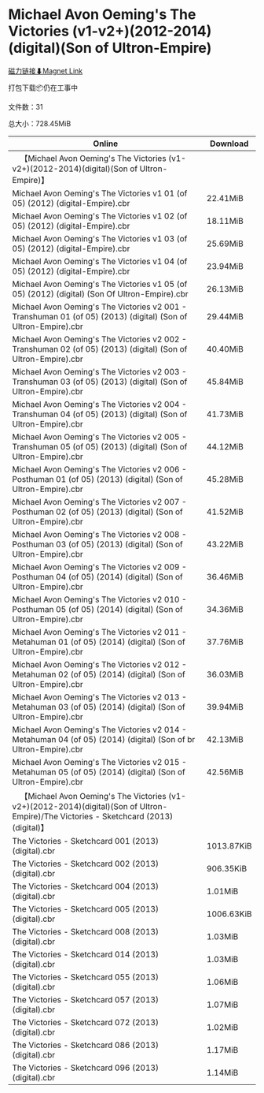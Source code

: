 # Michael Avon Oeming's The Victories (v1-v2+)(2012-2014)(digital)(Son of Ultron-Empire)

[磁力链接⬇Magnet Link](magnet:?xt=urn:btih:2fdbade98fd06d34073280ee595ec7652cd24d72&dn=Michael%20Avon%20Oeming%27s%20The%20Victories%20%28v1-v2%2B%29%282012-2014%29%28digital%29%28Son%20of%20Ultron-Empire%29)

打包下载📦仍在工事中

文件数：31

总大小：728.45MiB

Online | Download
--- | ---
&emsp;【Michael Avon Oeming's The Victories (v1-v2+)(2012-2014)(digital)(Son of Ultron-Empire)】 | 
Michael Avon Oeming's The Victories v1 01 (of 05) (2012) (digital-Empire).cbr | 22.41MiB
Michael Avon Oeming's The Victories v1 02 (of 05) (2012) (digital-Empire).cbr | 18.11MiB
Michael Avon Oeming's The Victories v1 03 (of 05) (2012) (digital-Empire).cbr | 25.69MiB
Michael Avon Oeming's The Victories v1 04 (of 05) (2012) (digital-Empire).cbr | 23.94MiB
Michael Avon Oeming's The Victories v1 05 (of 05) (2012) (digital) (Son Of Ultron-Empire).cbr | 26.13MiB
Michael Avon Oeming's The Victories v2 001 - Transhuman 01 (of 05) (2013) (digital) (Son of Ultron-Empire).cbr | 29.44MiB
Michael Avon Oeming's The Victories v2 002 - Transhuman 02 (of 05) (2013) (digital) (Son of Ultron-Empire).cbr | 40.40MiB
Michael Avon Oeming's The Victories v2 003 - Transhuman 03 (of 05) (2013) (digital) (Son of Ultron-Empire).cbr | 45.84MiB
Michael Avon Oeming's The Victories v2 004 - Transhuman 04 (of 05) (2013) (digital) (Son of Ultron-Empire).cbr | 41.73MiB
Michael Avon Oeming's The Victories v2 005 - Transhuman 05 (of 05) (2013) (digital) (Son of Ultron-Empire).cbr | 44.12MiB
Michael Avon Oeming's The Victories v2 006 - Posthuman 01 (of 05) (2013) (digital) (Son of Ultron-Empire).cbr | 45.28MiB
Michael Avon Oeming's The Victories v2 007 - Posthuman 02 (of 05) (2013) (digital) (Son of Ultron-Empire).cbr | 41.52MiB
Michael Avon Oeming's The Victories v2 008 - Posthuman 03 (of 05) (2013) (digital) (Son of Ultron-Empire).cbr | 43.22MiB
Michael Avon Oeming's The Victories v2 009 - Posthuman 04 (of 05) (2014) (digital) (Son of Ultron-Empire).cbr | 36.46MiB
Michael Avon Oeming's The Victories v2 010 - Posthuman 05 (of 05) (2014) (digital) (Son of Ultron-Empire).cbr | 34.36MiB
Michael Avon Oeming's The Victories v2 011 - Metahuman 01 (of 05) (2014) (digital) (Son of Ultron-Empire).cbr | 37.76MiB
Michael Avon Oeming's The Victories v2 012 - Metahuman 02 (of 05) (2014) (digital) (Son of Ultron-Empire).cbr | 36.03MiB
Michael Avon Oeming's The Victories v2 013 - Metahuman 03 (of 05) (2014) (digital) (Son of Ultron-Empire).cbr | 39.94MiB
Michael Avon Oeming's The Victories v2 014 - Metahuman 04 (of 05) (2014) (digital) (Son of br    Ultron-Empire).cbr | 42.13MiB
Michael Avon Oeming's The Victories v2 015 - Metahuman 05 (of 05) (2014) (digital) (Son of Ultron-Empire).cbr | 42.56MiB
&emsp;【Michael Avon Oeming's The Victories (v1-v2+)(2012-2014)(digital)(Son of Ultron-Empire)/The Victories - Sketchcard (2013) (digital)】 | 
The Victories - Sketchcard 001 (2013) (digital).cbr | 1013.87KiB
The Victories - Sketchcard 002 (2013) (digital).cbr | 906.35KiB
The Victories - Sketchcard 004 (2013) (digital).cbr | 1.01MiB
The Victories - Sketchcard 005 (2013) (digital).cbr | 1006.63KiB
The Victories - Sketchcard 008 (2013) (digital).cbr | 1.03MiB
The Victories - Sketchcard 014 (2013) (digital).cbr | 1.03MiB
The Victories - Sketchcard 055 (2013) (digital).cbr | 1.06MiB
The Victories - Sketchcard 057 (2013) (digital).cbr | 1.07MiB
The Victories - Sketchcard 072 (2013) (digital).cbr | 1.02MiB
The Victories - Sketchcard 086 (2013) (digital).cbr | 1.17MiB
The Victories - Sketchcard 096 (2013) (digital).cbr | 1.14MiB